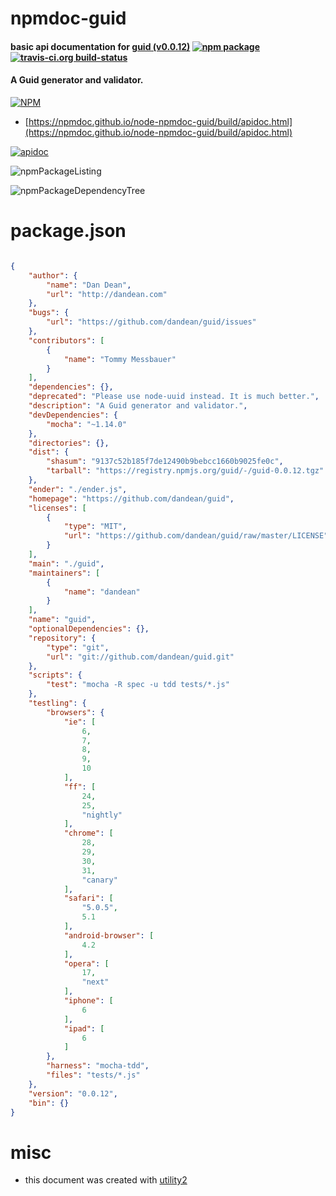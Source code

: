 # npmdoc-guid

#### basic api documentation for  [guid (v0.0.12)](https://github.com/dandean/guid)  [![npm package](https://img.shields.io/npm/v/npmdoc-guid.svg?style=flat-square)](https://www.npmjs.org/package/npmdoc-guid) [![travis-ci.org build-status](https://api.travis-ci.org/npmdoc/node-npmdoc-guid.svg)](https://travis-ci.org/npmdoc/node-npmdoc-guid)

#### A Guid generator and validator.

[![NPM](https://nodei.co/npm/guid.png?downloads=true&downloadRank=true&stars=true)](https://www.npmjs.com/package/guid)

- [https://npmdoc.github.io/node-npmdoc-guid/build/apidoc.html](https://npmdoc.github.io/node-npmdoc-guid/build/apidoc.html)

[![apidoc](https://npmdoc.github.io/node-npmdoc-guid/build/screenCapture.buildCi.browser.%252Ftmp%252Fbuild%252Fapidoc.html.png)](https://npmdoc.github.io/node-npmdoc-guid/build/apidoc.html)

![npmPackageListing](https://npmdoc.github.io/node-npmdoc-guid/build/screenCapture.npmPackageListing.svg)

![npmPackageDependencyTree](https://npmdoc.github.io/node-npmdoc-guid/build/screenCapture.npmPackageDependencyTree.svg)



# package.json

```json

{
    "author": {
        "name": "Dan Dean",
        "url": "http://dandean.com"
    },
    "bugs": {
        "url": "https://github.com/dandean/guid/issues"
    },
    "contributors": [
        {
            "name": "Tommy Messbauer"
        }
    ],
    "dependencies": {},
    "deprecated": "Please use node-uuid instead. It is much better.",
    "description": "A Guid generator and validator.",
    "devDependencies": {
        "mocha": "~1.14.0"
    },
    "directories": {},
    "dist": {
        "shasum": "9137c52b185f7de12490b9bebcc1660b9025fe0c",
        "tarball": "https://registry.npmjs.org/guid/-/guid-0.0.12.tgz"
    },
    "ender": "./ender.js",
    "homepage": "https://github.com/dandean/guid",
    "licenses": [
        {
            "type": "MIT",
            "url": "https://github.com/dandean/guid/raw/master/LICENSE"
        }
    ],
    "main": "./guid",
    "maintainers": [
        {
            "name": "dandean"
        }
    ],
    "name": "guid",
    "optionalDependencies": {},
    "repository": {
        "type": "git",
        "url": "git://github.com/dandean/guid.git"
    },
    "scripts": {
        "test": "mocha -R spec -u tdd tests/*.js"
    },
    "testling": {
        "browsers": {
            "ie": [
                6,
                7,
                8,
                9,
                10
            ],
            "ff": [
                24,
                25,
                "nightly"
            ],
            "chrome": [
                28,
                29,
                30,
                31,
                "canary"
            ],
            "safari": [
                "5.0.5",
                5.1
            ],
            "android-browser": [
                4.2
            ],
            "opera": [
                17,
                "next"
            ],
            "iphone": [
                6
            ],
            "ipad": [
                6
            ]
        },
        "harness": "mocha-tdd",
        "files": "tests/*.js"
    },
    "version": "0.0.12",
    "bin": {}
}
```



# misc
- this document was created with [utility2](https://github.com/kaizhu256/node-utility2)
